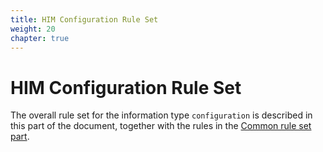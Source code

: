 ```yaml
---
title: HIM Configuration Rule Set
weight: 20
chapter: true
---
```


# HIM Configuration Rule Set

The overall rule set for the information type `configuration` is described in this part of the document,
together with the rules in the [Common rule set part](/hierarchical_information_model/common_rule_set).
